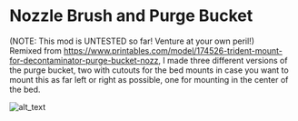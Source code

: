 # Nozzle Brush and Purge Bucket

(NOTE: This mod is UNTESTED so far! Venture at your own peril!)<br />
Remixed from https://www.printables.com/model/174526-trident-mount-for-decontaminator-purge-bucket-nozz, I made three different versions of the purge bucket, two with cutouts for the bed mounts in case you want to mount this as far left or right as possible, one for mounting in the center of the bed.

![alt_text](https://github.com/TheVoronModder/InertiaCube/blob/main/Mods/Steph/Nozzle%20Brush%20and%20Purge%20Bucket/images/Nozzle%20Brush%20and%20Purge%20Bucket.jpg)
